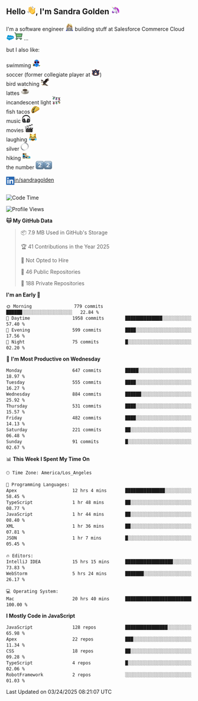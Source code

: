 ## Hello <img src="./static/emoji/wave.png" width="22" />, I'm Sandra Golden <img src="./static/emoji/unicorn-face.png" width="22" />

I'm a software engineer <img src="./static/emoji/female-technologist.png" width="22" /> building stuff at Salesforce Commerce Cloud <img src="./static/emoji/salesforce.png" width="22" /><img src="./static/emoji/commerce-cloud.png" width="22" />&nbsp;...

but I also like:<br/><br/>
swimming <img alt="swimming" src="./static/emoji/keep-swimming.png" width="22" /><br/>
soccer  (former collegiate player at <img src="./static/emoji/auburn.png" width="22" />)<br/>
bird watching <img src="./static/emoji/eagle.png" width="22" /><br/>
lattes <img src="./static/emoji/coffee.png" width="22" /><br/>
incandescent light <img src="./static/emoji/lights.png" width="22" /><br/>
fish tacos <img src="./static/emoji/taco.png" width="22" /><br/>
music <img src="./static/emoji/headphones.png" width="22" /><br/>
movies <img src="./static/emoji/movie-clapper.png" width="22" /><br/>
laughing <img src="./static/emoji/joy-cat.png" width="22" /><br/>
silver <img src="./static/emoji/silver-hoop.png" width="22" /><br/>
hiking <img src="./static/emoji/hiker.png" width="22" /><br/>
the number <img src="./static/emoji/two.png" width="22" /><img src="./static/emoji/two.png" width="22" />
<br/><br/>
<img align="left" alt="Sandra Golden | LinkedIn" width="22px" src="./static/emoji/linkedin.png" /> <a href="https://www.linkedin.com/in/sandragolden/">in/sandragolden</a>
<br/><br/>
<!--START_SECTION:waka-->
![Code Time](http://img.shields.io/badge/Code%20Time-938%20hrs%2051%20mins-blue)

![Profile Views](http://img.shields.io/badge/Profile%20Views-0-blue)

**🐱 My GitHub Data** 

> 📦 7.9 MB Used in GitHub's Storage 
 > 
> 🏆 41 Contributions in the Year 2025
 > 
> 🚫 Not Opted to Hire
 > 
> 📜 46 Public Repositories 
 > 
> 🔑 188 Private Repositories 
 > 
**I'm an Early 🐤** 

```text
🌞 Morning                779 commits         ██████░░░░░░░░░░░░░░░░░░░   22.84 % 
🌆 Daytime                1958 commits        ██████████████░░░░░░░░░░░   57.40 % 
🌃 Evening                599 commits         ████░░░░░░░░░░░░░░░░░░░░░   17.56 % 
🌙 Night                  75 commits          █░░░░░░░░░░░░░░░░░░░░░░░░   02.20 % 
```
📅 **I'm Most Productive on Wednesday** 

```text
Monday                   647 commits         █████░░░░░░░░░░░░░░░░░░░░   18.97 % 
Tuesday                  555 commits         ████░░░░░░░░░░░░░░░░░░░░░   16.27 % 
Wednesday                884 commits         ██████░░░░░░░░░░░░░░░░░░░   25.92 % 
Thursday                 531 commits         ████░░░░░░░░░░░░░░░░░░░░░   15.57 % 
Friday                   482 commits         ████░░░░░░░░░░░░░░░░░░░░░   14.13 % 
Saturday                 221 commits         ██░░░░░░░░░░░░░░░░░░░░░░░   06.48 % 
Sunday                   91 commits          █░░░░░░░░░░░░░░░░░░░░░░░░   02.67 % 
```


📊 **This Week I Spent My Time On** 

```text
🕑︎ Time Zone: America/Los_Angeles

💬 Programming Languages: 
Apex                     12 hrs 4 mins       ███████████████░░░░░░░░░░   58.45 % 
TypeScript               1 hr 48 mins        ██░░░░░░░░░░░░░░░░░░░░░░░   08.77 % 
JavaScript               1 hr 44 mins        ██░░░░░░░░░░░░░░░░░░░░░░░   08.40 % 
XML                      1 hr 36 mins        ██░░░░░░░░░░░░░░░░░░░░░░░   07.81 % 
JSON                     1 hr 7 mins         █░░░░░░░░░░░░░░░░░░░░░░░░   05.45 % 

🔥 Editors: 
IntelliJ IDEA            15 hrs 15 mins      ██████████████████░░░░░░░   73.83 % 
WebStorm                 5 hrs 24 mins       ███████░░░░░░░░░░░░░░░░░░   26.17 % 

💻 Operating System: 
Mac                      20 hrs 40 mins      █████████████████████████   100.00 % 
```

**I Mostly Code in JavaScript** 

```text
JavaScript               128 repos           ████████████████░░░░░░░░░   65.98 % 
Apex                     22 repos            ███░░░░░░░░░░░░░░░░░░░░░░   11.34 % 
CSS                      18 repos            ██░░░░░░░░░░░░░░░░░░░░░░░   09.28 % 
TypeScript               4 repos             █░░░░░░░░░░░░░░░░░░░░░░░░   02.06 % 
RobotFramework           2 repos             ░░░░░░░░░░░░░░░░░░░░░░░░░   01.03 % 
```




 Last Updated on 03/24/2025 08:21:07 UTC
<!--END_SECTION:waka-->
